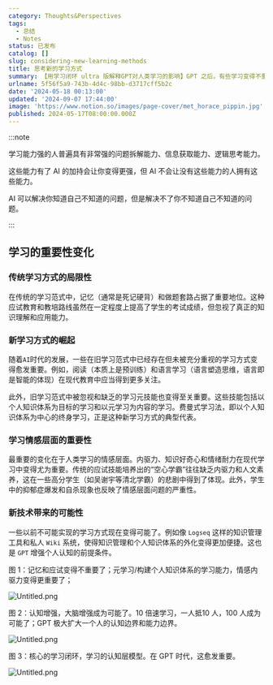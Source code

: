 ```yaml
---
category: Thoughts&Perspectives
tags:
  - 总结
  - Notes
status: 已发布
catalog: []
slug: considering-new-learning-methods
title: 思考新的学习方式
summary: 【用学习闭环 ultra 版解释GPT对人类学习的影响】GPT 之后，有些学习变得不重要了，有些学习变得更重要了，有些学习从不可能变成可能了。
urlname: 5f56f5a9-743b-4d4c-98bb-d3717cff5b2c
date: '2024-05-18 00:13:00'
updated: '2024-09-07 17:44:00'
image: 'https://www.notion.so/images/page-cover/met_horace_pippin.jpg'
published: 2024-05-17T08:00:00.000Z
---
```


:::note


学习能力强的人普遍具有非常强的问题拆解能力、信息获取能力、逻辑思考能力。


这些能力有了 AI 的加持会让你变得更强，但 AI 不会让没有这些能力的人拥有这些能力。


AI 可以解决你知道自己不知道的问题，但是解决不了你不知道自己不知道的问题。


:::


## 学习的重要性变化


### 传统学习方式的局限性


在传统的学习范式中，记忆（通常是死记硬背）和做题套路占据了重要地位。这种应试教育和教培路线虽然在一定程度上提高了学生的考试成绩，但忽视了真正的知识理解和应用能力。


### 新学习方式的崛起


随着`AI`时代的发展，一些在旧学习范式中已经存在但未被充分重视的学习方式变得愈发重要。例如，阅读（本质上是预训练）和语言学习（语言塑造思维，语言即是智能的体现）在现代教育中应当得到更多关注。


此外，旧学习范式中被忽视和缺乏的学习元技能也变得至关重要。这些技能包括以个人知识体系为目标的学习和以元学习为内容的学习。费曼式学习法，即以个人知识体系为中心的终身学习，正是这种新学习方式的典型代表。


### 学习情感层面的重要性


最重要的变化在于人类学习的情感层面。内驱力、知识好奇心和情绪耐力在现代学习中变得尤为重要。传统的应试技能培养出的“空心学霸”往往缺乏内驱力和人文素养，这在一些高分学生（如吴谢宇等清北学霸）的悲剧中得到了体现。此外，学生中的抑郁症爆发和自杀现象也反映了情感层面问题的严重性。


### 新技术带来的可能性


一些以前不可能实现的学习方式现在变得可能了。例如像 `Logseq` 这样的知识管理工具和私人 `Wiki` 系统，使得知识管理和个人知识体系的外化变得更加便捷。这也是 `GPT` 增强个人认知的前提条件。


图 1：记忆和应试变得不重要了；元学习/构建个人知识体系的学习能力，情感内驱力变得更重要了；


![Untitled.png](https://prod-files-secure.s3.us-west-2.amazonaws.com/5d24fe63-e567-4804-86f9-9fdc62e13082/a8319b77-00b3-43d9-9f99-e58187f20cfe/Untitled.png?X-Amz-Algorithm=AWS4-HMAC-SHA256&X-Amz-Content-Sha256=UNSIGNED-PAYLOAD&X-Amz-Credential=ASIAZI2LB466Z62NGXVY%2F20250311%2Fus-west-2%2Fs3%2Faws4_request&X-Amz-Date=20250311T213212Z&X-Amz-Expires=3600&X-Amz-Security-Token=IQoJb3JpZ2luX2VjEGUaCXVzLXdlc3QtMiJIMEYCIQD6w8VbbmbrJuCzAQSIRRM3ODN7mrdGRJJkaPm%2FLvIIxgIhAIXJSJKlKfv1KykFKhKQTgXOsJpzDVQfjlfIdrN3v3n1KogECK7%2F%2F%2F%2F%2F%2F%2F%2F%2F%2FwEQABoMNjM3NDIzMTgzODA1IgxJNyqfNOr%2Frq59zo4q3APnk1JU9SgukeeI1fN%2Ft%2B8PTQxxLoVk8lb3gb2Wb5GJGUCgffAlA4K0OENbRAiXUmv1GtpR93Cf4xE75lzIZv523vGbX3D1cf1aWptdyVk3egWbmuKJ0yzmD%2BStnbqAFhtgD1UPoNa84xdG7UbIKPZZgWlYfW6VRIpJtB%2Btrj2HHHymI5%2B4hD53YVKVi8YILaroylneEa%2FfZA9xVAnBzZytYlmhWjBt6IBxi%2BVeFcKvPeko2e4P5w7PSZzhf%2FSVRzI%2F6Z9wItYmYIKf1PpO5w1vy%2Fww9z08X5w0lAHFFqHUxmFeQXZ751R9HS330UsUBsQWJaEqNcYX582qdmBHJjQsv0G24VuACsMm3RvjRQ2IemRg%2FzKJspeafhXwSZTLuLOjEpDQT%2FRHYutGoqqb1HSj9F45EqrXNxSlPvg%2F%2Bet5wapJfUy6sOQCbh5Z5NFNkpHjqyy8Ym0JZ0FMs8RZgueWyHUdHFTcKM39TfrMgj3HFJecFj5TCGflGBlVVwKQ%2BYIL0uUFCwwElUaE7h3S%2FLvSeCCMoRdSWBWEx3zItIhQJQpaaoCb7wRc%2FVtNaC%2BP77HHaK8dtnU9VXJXmtzX6RjbJpDmPk5DD1EJIkTpfkplaunMaBKfCa6CBYfBbTDG0MK%2BBjqkAUGes2WkYrlyDzLuxodG%2FeWkKfyk9bxD02heIl5gJQOkMOnBfwKxoJpBOg9fmsyjWjqrGl2EDguO3SZsiRz0fQZ%2BbvWSbNpvN5eolDb0DlU49LfCetP6XgmnFO1OdYkARAEggj7a1Vp0OKxjvkccHiIxIyphd7hhQRs6p5Mgseg7oDrmFkCA4sxZUqdhGZzKT4YhR%2F%2BW4tjw532LTP5COFwMKsYj&X-Amz-Signature=902cbd7a0e02c6b4801b010b80584ce27522574e0fdc18019094eaac1cf0d32e&X-Amz-SignedHeaders=host&x-id=GetObject)


图 2：认知增强，大脑增强成为可能了。10 倍速学习，一人抵10 人，100 人成为可能了；GPT 极大扩大一个人的认知边界和能力边界。


![Untitled.png](https://prod-files-secure.s3.us-west-2.amazonaws.com/5d24fe63-e567-4804-86f9-9fdc62e13082/e195b372-4d2b-479c-9e75-1be4e2c1412e/Untitled.png?X-Amz-Algorithm=AWS4-HMAC-SHA256&X-Amz-Content-Sha256=UNSIGNED-PAYLOAD&X-Amz-Credential=ASIAZI2LB466Z62NGXVY%2F20250311%2Fus-west-2%2Fs3%2Faws4_request&X-Amz-Date=20250311T213212Z&X-Amz-Expires=3600&X-Amz-Security-Token=IQoJb3JpZ2luX2VjEGUaCXVzLXdlc3QtMiJIMEYCIQD6w8VbbmbrJuCzAQSIRRM3ODN7mrdGRJJkaPm%2FLvIIxgIhAIXJSJKlKfv1KykFKhKQTgXOsJpzDVQfjlfIdrN3v3n1KogECK7%2F%2F%2F%2F%2F%2F%2F%2F%2F%2FwEQABoMNjM3NDIzMTgzODA1IgxJNyqfNOr%2Frq59zo4q3APnk1JU9SgukeeI1fN%2Ft%2B8PTQxxLoVk8lb3gb2Wb5GJGUCgffAlA4K0OENbRAiXUmv1GtpR93Cf4xE75lzIZv523vGbX3D1cf1aWptdyVk3egWbmuKJ0yzmD%2BStnbqAFhtgD1UPoNa84xdG7UbIKPZZgWlYfW6VRIpJtB%2Btrj2HHHymI5%2B4hD53YVKVi8YILaroylneEa%2FfZA9xVAnBzZytYlmhWjBt6IBxi%2BVeFcKvPeko2e4P5w7PSZzhf%2FSVRzI%2F6Z9wItYmYIKf1PpO5w1vy%2Fww9z08X5w0lAHFFqHUxmFeQXZ751R9HS330UsUBsQWJaEqNcYX582qdmBHJjQsv0G24VuACsMm3RvjRQ2IemRg%2FzKJspeafhXwSZTLuLOjEpDQT%2FRHYutGoqqb1HSj9F45EqrXNxSlPvg%2F%2Bet5wapJfUy6sOQCbh5Z5NFNkpHjqyy8Ym0JZ0FMs8RZgueWyHUdHFTcKM39TfrMgj3HFJecFj5TCGflGBlVVwKQ%2BYIL0uUFCwwElUaE7h3S%2FLvSeCCMoRdSWBWEx3zItIhQJQpaaoCb7wRc%2FVtNaC%2BP77HHaK8dtnU9VXJXmtzX6RjbJpDmPk5DD1EJIkTpfkplaunMaBKfCa6CBYfBbTDG0MK%2BBjqkAUGes2WkYrlyDzLuxodG%2FeWkKfyk9bxD02heIl5gJQOkMOnBfwKxoJpBOg9fmsyjWjqrGl2EDguO3SZsiRz0fQZ%2BbvWSbNpvN5eolDb0DlU49LfCetP6XgmnFO1OdYkARAEggj7a1Vp0OKxjvkccHiIxIyphd7hhQRs6p5Mgseg7oDrmFkCA4sxZUqdhGZzKT4YhR%2F%2BW4tjw532LTP5COFwMKsYj&X-Amz-Signature=67bc37973b0348a1929f0c6f65d525a4c2684387c393a06d16b2b7fbf9fb2fd7&X-Amz-SignedHeaders=host&x-id=GetObject)


图 3：核心的学习闭环，学习的认知层模型。在 GPT 时代，这愈发重要。


![Untitled.png](https://prod-files-secure.s3.us-west-2.amazonaws.com/5d24fe63-e567-4804-86f9-9fdc62e13082/57f2a38d-97b9-407e-baa1-8fecb8348e87/Untitled.png?X-Amz-Algorithm=AWS4-HMAC-SHA256&X-Amz-Content-Sha256=UNSIGNED-PAYLOAD&X-Amz-Credential=ASIAZI2LB466Z62NGXVY%2F20250311%2Fus-west-2%2Fs3%2Faws4_request&X-Amz-Date=20250311T213212Z&X-Amz-Expires=3600&X-Amz-Security-Token=IQoJb3JpZ2luX2VjEGUaCXVzLXdlc3QtMiJIMEYCIQD6w8VbbmbrJuCzAQSIRRM3ODN7mrdGRJJkaPm%2FLvIIxgIhAIXJSJKlKfv1KykFKhKQTgXOsJpzDVQfjlfIdrN3v3n1KogECK7%2F%2F%2F%2F%2F%2F%2F%2F%2F%2FwEQABoMNjM3NDIzMTgzODA1IgxJNyqfNOr%2Frq59zo4q3APnk1JU9SgukeeI1fN%2Ft%2B8PTQxxLoVk8lb3gb2Wb5GJGUCgffAlA4K0OENbRAiXUmv1GtpR93Cf4xE75lzIZv523vGbX3D1cf1aWptdyVk3egWbmuKJ0yzmD%2BStnbqAFhtgD1UPoNa84xdG7UbIKPZZgWlYfW6VRIpJtB%2Btrj2HHHymI5%2B4hD53YVKVi8YILaroylneEa%2FfZA9xVAnBzZytYlmhWjBt6IBxi%2BVeFcKvPeko2e4P5w7PSZzhf%2FSVRzI%2F6Z9wItYmYIKf1PpO5w1vy%2Fww9z08X5w0lAHFFqHUxmFeQXZ751R9HS330UsUBsQWJaEqNcYX582qdmBHJjQsv0G24VuACsMm3RvjRQ2IemRg%2FzKJspeafhXwSZTLuLOjEpDQT%2FRHYutGoqqb1HSj9F45EqrXNxSlPvg%2F%2Bet5wapJfUy6sOQCbh5Z5NFNkpHjqyy8Ym0JZ0FMs8RZgueWyHUdHFTcKM39TfrMgj3HFJecFj5TCGflGBlVVwKQ%2BYIL0uUFCwwElUaE7h3S%2FLvSeCCMoRdSWBWEx3zItIhQJQpaaoCb7wRc%2FVtNaC%2BP77HHaK8dtnU9VXJXmtzX6RjbJpDmPk5DD1EJIkTpfkplaunMaBKfCa6CBYfBbTDG0MK%2BBjqkAUGes2WkYrlyDzLuxodG%2FeWkKfyk9bxD02heIl5gJQOkMOnBfwKxoJpBOg9fmsyjWjqrGl2EDguO3SZsiRz0fQZ%2BbvWSbNpvN5eolDb0DlU49LfCetP6XgmnFO1OdYkARAEggj7a1Vp0OKxjvkccHiIxIyphd7hhQRs6p5Mgseg7oDrmFkCA4sxZUqdhGZzKT4YhR%2F%2BW4tjw532LTP5COFwMKsYj&X-Amz-Signature=b68bbee724ca4fc5d7b7c0a9bbbeaa797a1d7033045a1adb22a7184a858f8cf3&X-Amz-SignedHeaders=host&x-id=GetObject)


